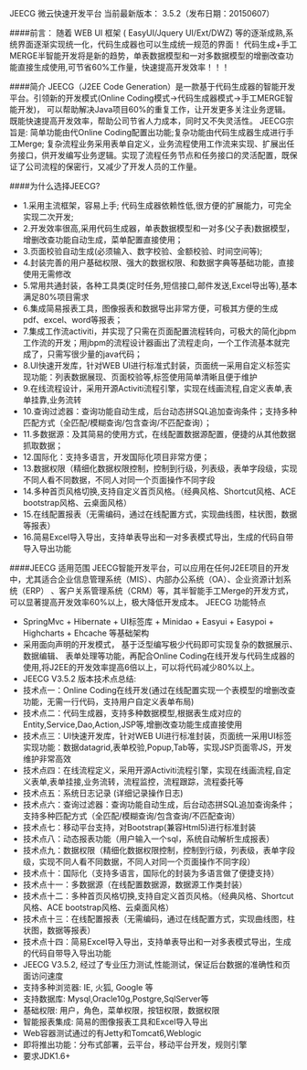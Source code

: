 JEECG 微云快速开发平台
当前最新版本： 3.5.2（发布日期：20150607）

####前言：
随着 WEB UI 框架 ( EasyUI/Jquery UI/Ext/DWZ) 等的逐渐成熟,系统界面逐渐实现统一化，代码生成器也可以生成统一规范的界面！ 代码生成+手工MERGE半智能开发将是新的趋势，单表数据模型和一对多数据模型的增删改查功能直接生成使用,可节省60%工作量，快速提高开发效率！！！

####简介
JEECG（J2EE Code Generation）是一款基于代码生成器的智能开发平台。引领新的开发模式(Online Coding模式->代码生成器模式->手工MERGE智能开发)， 可以帮助解决Java项目60%的重复工作，让开发更多关注业务逻辑。既能快速提高开发效率，帮助公司节省人力成本，同时又不失灵活性。
JEECG宗旨是: 简单功能由代Online Coding配置出功能;复杂功能由代码生成器生成进行手工Merge; 复杂流程业务采用表单自定义，业务流程使用工作流来实现、扩展出任务接口，供开发编写业务逻辑。实现了流程任务节点和任务接口的灵活配置，既保证了公司流程的保密行，又减少了开发人员的工作量。

####为什么选择JEECG?
* 1.采用主流框架，容易上手; 代码生成器依赖性低,很方便的扩展能力，可完全实现二次开发;
* 2.开发效率很高,采用代码生成器，单表数据模型和一对多(父子表)数据模型，增删改查功能自动生成，菜单配置直接使用；
* 3.页面校验自动生成(必须输入、数字校验、金额校验、时间空间等);
* 4.封装完善的用户基础权限、强大的数据权限、和数据字典等基础功能，直接使用无需修改
* 5.常用共通封装，各种工具类(定时任务,短信接口,邮件发送,Excel导出等),基本满足80%项目需求
* 6.集成简易报表工具，图像报表和数据导出非常方便，可极其方便的生成pdf、excel、word等报表；
* 7.集成工作流activiti，并实现了只需在页面配置流程转向，可极大的简化jbpm工作流的开发；用jbpm的流程设计器画出了流程走向，一个工作流基本就完成了，只需写很少量的java代码；
* 8.UI快速开发库，针对WEB UI进行标准式封装，页面统一采用自定义标签实现功能：列表数据展现、页面校验等,标签使用简单清晰且便于维护
* 9.在线流程设计，采用开源Activiti流程引擎，实现在线画流程,自定义表单,表单挂靠,业务流转
* 10.查询过滤器：查询功能自动生成，后台动态拼SQL追加查询条件；支持多种匹配方式（全匹配/模糊查询/包含查询/不匹配查询）；
* 11.多数据源：及其简易的使用方式，在线配置数据源配置，便捷的从其他数据抓取数据；
* 12.国际化：支持多语言，开发国际化项目非常方便；
* 13.数据权限（精细化数据权限控制，控制到行级，列表级，表单字段级，实现不同人看不同数据，不同人对同一个页面操作不同字段
* 14.多种首页风格切换,支持自定义首页风格。（经典风格、Shortcut风格、ACE bootstrap风格、云桌面风格）
* 15.在线配置报表（无需编码，通过在线配置方式，实现曲线图，柱状图，数据等报表）
* 16.简易Excel导入导出，支持单表导出和一对多表模式导出，生成的代码自带导入导出功能

####JEECG 适用范围
JEECG智能开发平台，可以应用在任何J2EE项目的开发中，尤其适合企业信息管理系统（MIS）、内部办公系统（OA）、企业资源计划系统（ERP） 、客户关系管理系统（CRM）等，其半智能手工Merge的开发方式，可以显著提高开发效率60%以上，极大降低开发成本。
JEECG 功能特点
* SpringMvc + Hibernate + UI标签库 + Minidao + Easyui + Easypoi + Highcharts + Ehcache 等基础架构
* 采用面向声明的开发模式， 基于泛型编写极少代码即可实现复杂的数据展示、数据编辑、 表单处理等功能，再配合Online Coding在线开发与代码生成器的使用,将J2EE的开发效率提高6倍以上，可以将代码减少80%以上。
* JEECG V3.5.2 版本技术点总结:
* 技术点一：Online Coding在线开发(通过在线配置实现一个表模型的增删改查功能，无需一行代码，支持用户自定义表单布局) 
* 技术点二：代码生成器，支持多种数据模型,根据表生成对应的Entity,Service,Dao,Action,JSP等,增删改查功能生成直接使用
* 技术点三：UI快速开发库，针对WEB UI进行标准封装，页面统一采用UI标签实现功能：数据datagrid,表单校验,Popup,Tab等，实现JSP页面零JS，开发维护非常高效
* 技术点四：在线流程定义，采用开源Activiti流程引擎，实现在线画流程,自定义表单,表单挂接,业务流转，流程监控，流程跟踪，流程委托等
* 技术点五：系统日志记录 (详细记录操作日志)
* 技术点六：查询过滤器：查询功能自动生成，后台动态拼SQL追加查询条件；支持多种匹配方式（全匹配/模糊查询/包含查询/不匹配查询）
* 技术点七：移动平台支持，对Bootstrap(兼容Html5)进行标准封装 
* 技术点八：动态报表功能（用户输入一个sql，系统自动解析生成报表）
* 技术点九：数据权限（精细化数据权限控制，控制到行级，列表级，表单字段级，实现不同人看不同数据，不同人对同一个页面操作不同字段）
* 技术点十：国际化（支持多语言，国际化的封装为多语言做了便捷支持）
* 技术点十一：多数据源（在线配置数据源，数据源工作类封装）
* 技术点十二：多种首页风格切换,支持自定义首页风格。（经典风格、Shortcut风格、ACE bootstrap风格、云桌面风格）
* 技术点十三：在线配置报表（无需编码，通过在线配置方式，实现曲线图，柱状图，数据等报表）
* 技术点十四：简易Excel导入导出，支持单表导出和一对多表模式导出，生成的代码自带导入导出功能
* JEECG V3.5.2, 经过了专业压力测试,性能测试，保证后台数据的准确性和页面访问速度
* 支持多种浏览器: IE, 火狐, Google 等
* 支持数据库: Mysql,Oracle10g,Postgre,SqlServer等
* 基础权限: 用户，角色，菜单权限，按钮权限，数据权限
* 智能报表集成: 简易的图像报表工具和Excel导入导出
* Web容器测试通过的有Jetty和Tomcat6,Weblogic
* 即将推出功能：分布式部署，云平台，移动平台开发，规则引擎
* 要求JDK1.6+

